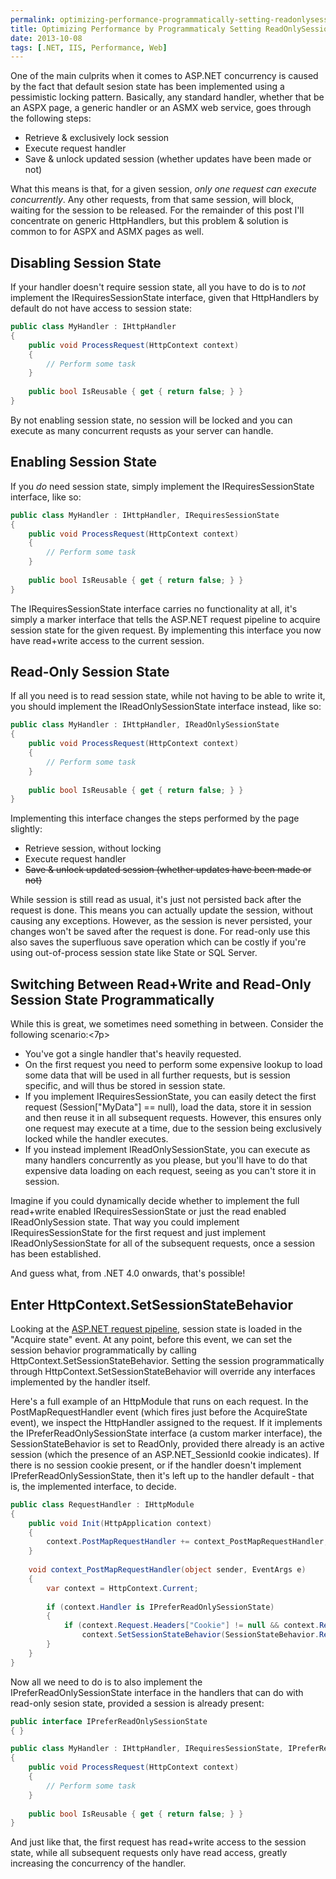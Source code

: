 ```yaml
---
permalink: optimizing-performance-programmatically-setting-readonlysessionstate
title: Optimizing Performance by Programmaticaly Setting ReadOnlySessionState
date: 2013-10-08
tags: [.NET, IIS, Performance, Web]
---
```

One of the main culprits when it comes to ASP.NET concurrency is caused by the fact that default sesion state has been implemented using a pessimistic locking pattern. Basically, any standard handler, whether that be an ASPX page, a generic handler or an ASMX web service, goes through the following steps:

<!-- more -->

* Retrieve & exclusively lock session
* Execute request handler
* Save & unlock updated session (whether updates have been made or not)

What this means is that, for a given session, *only one request can execute concurrently*. Any other requests, from that same session, will block, waiting for the session to be released. For the remainder of this post I'll concentrate on generic HttpHandlers, but this problem & solution is common to for ASPX and ASMX pages as well.

## Disabling Session State

If your handler doesn't require session state, all you have to do is to *not* implement the IRequiresSessionState interface, given that HttpHandlers by default do not have access to session state:

```cs
public class MyHandler : IHttpHandler
{
	public void ProcessRequest(HttpContext context)
	{
		// Perform some task
	}
	
	public bool IsReusable { get { return false; } }
}
```

By not enabling session state, no session will be locked and you can execute as many concurrent requsts as your server can handle.

## Enabling Session State

If you *do* need session state, simply implement the IRequiresSessionState interface, like so:

```cs
public class MyHandler : IHttpHandler, IRequiresSessionState
{
	public void ProcessRequest(HttpContext context)
	{
		// Perform some task
	}
	
	public bool IsReusable { get { return false; } }
}
```

The IRequiresSessionState interface carries no functionality at all, it's simply a marker interface that tells the ASP.NET request pipeline to acquire session state for the given request. By implementing this interface you now have read+write access to the current session.

## Read-Only Session State

If all you need is to read session state, while not having to be able to write it, you should implement the IReadOnlySessionState interface instead, like so:

```cs
public class MyHandler : IHttpHandler, IReadOnlySessionState
{
	public void ProcessRequest(HttpContext context)
	{
		// Perform some task
	}
	
	public bool IsReusable { get { return false; } }
}
```

Implementing this interface changes the steps performed by the page slightly:

* Retrieve session, without locking
* Execute request handler
* <del>Save & unlock updated session (whether updates have been made or not)</del>

While session is still read as usual, it's just not persisted back after the request is done. This means you can actually update the session, without causing any exceptions. However, as the session is never persisted, your changes won't be saved after the request is done. For read-only use this also saves the superfluous save operation which can be costly if you're using out-of-process session state like State or SQL Server.

## Switching Between Read+Write and Read-Only Session State Programmatically

While this is great, we sometimes need something in between. Consider the following scenario:<7p>

* You've got a single handler that's heavily requested.
* On the first request you need to perform some expensive lookup to load some data that will be used in all further requests, but is session specific, and will thus be stored in session state.
* If you implement IRequiresSessionState, you can easily detect the first request (Session["MyData"] == null), load the data, store it in session and then reuse it in all subsequent requests. However, this ensures only one request may execute at a time, due to the session being exclusively locked while the handler executes.
* If you instead implement IReadOnlySessionState, you can execute as many handlers concurrently as you please, but you'll have to do that expensive data loading on each request, seeing as you can't store it in session.

Imagine if you could dynamically decide whether to implement the full read+write enabled IRequiresSessionState or just the read enabled IReadOnlySession state. That way you could implement IRequiresSessionState for the first request and just implement IReadOnlySessionState for all of the subsequent requests, once a session has been established.

And guess what, from .NET 4.0 onwards, that's possible!

## Enter HttpContext.SetSessionStateBehavior

Looking at the [ASP.NET request pipeline](http://msdn.microsoft.com/En-US/library/bb470252.aspx), session state is loaded in the "Acquire state" event. At any point, before this event, we can set the session behavior programmatically by calling HttpContext.SetSessionStateBehavior. Setting the session programmatically through HttpContext.SetSessionStateBehavior will override any interfaces implemented by the handler itself.

Here's a full example of an HttpModule that runs on each request. In the PostMapRequestHandler event (which fires just before the AcquireState event), we inspect the HttpHandler assigned to the request. If it implements the IPreferReadOnlySessionState interface (a custom marker interface), the SessionStateBehavior is set to ReadOnly, provided there already is an active session (which the presence of an ASP.NET_SessionId cookie indicates). If there is no session cookie present, or if the handler doesn't implement IPreferReadOnlySessionState, then it's left up to the handler default - that is, the implemented interface, to decide.

```cs
public class RequestHandler : IHttpModule
{
	public void Init(HttpApplication context)
	{
		context.PostMapRequestHandler += context_PostMapRequestHandler;
	}
	
	void context_PostMapRequestHandler(object sender, EventArgs e)
	{
		var context = HttpContext.Current;
		
		if (context.Handler is IPreferReadOnlySessionState)
		{
			if (context.Request.Headers["Cookie"] != null && context.Request.Headers["Cookie"].Contains("ASP.NET_SessionId="))
				context.SetSessionStateBehavior(SessionStateBehavior.ReadOnly);
		}
	}
}
```

Now all we need to do is to also implement the IPreferReadOnlySessionState interface in the handlers that can do with read-only sesion state, provided a session is already present:

```cs
public interface IPreferReadOnlySessionState
{ }
```

```cs
public class MyHandler : IHttpHandler, IRequiresSessionState, IPreferReadOnlySessionState
{
	public void ProcessRequest(HttpContext context)
	{
		// Perform some task
	}
	
	public bool IsReusable { get { return false; } }
}
```

And just like that, the first request has read+write access to the session state, while all subsequent requests only have read access, greatly increasing the concurrency of the handler.
